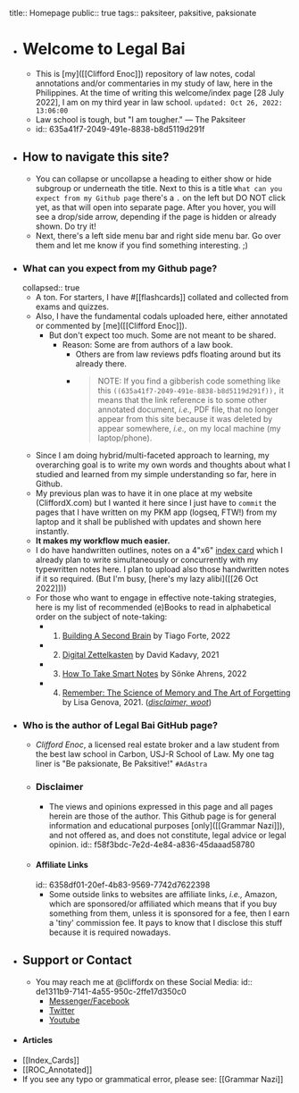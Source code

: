 title:: Homepage
public:: true
tags:: paksiteer, paksitive, paksionate

- # Welcome to Legal Bai
	- This is [my]([[Clifford Enoc]]) repository of law notes, codal annotations and/or commentaries in my study of law, here in the Philippines. At the time of writing this welcome/index page [28 July 2022], I am on my third year in law school. `updated: Oct 26, 2022: 13:06:00`
	- Law school is tough, but "I am tougher." — The Paksiteer
	- id:: 635a41f7-2049-491e-8838-b8d5119d291f
- ## How to navigate this site?
	- You can collapse or uncollapse a heading to either show or hide subgroup or underneath the title. Next to this is a title `What can you expect from my Github page` there's a `.` on the left but DO NOT click yet, as that will open into separate page. After you  hover, you will see a drop/side arrow, depending if the page is hidden or already shown. Do try it!
	- Next, there's a left side menu bar and right side menu bar. Go over them and let me know if you find something interesting. ;)
- ### What can you expect from my Github page?
  collapsed:: true
	- A ton. For starters, I have #[[flashcards]] collated and collected from exams and quizzes.
	- Also, I have the fundamental codals uploaded here, either annotated or commented by [me]([[Clifford Enoc]]).
		- But don't expect too much. Some are not meant to be shared.
			- Reason: Some are from authors of a law book.
				- Others are from law reviews pdfs floating around but its already there.
				- > NOTE: If you find a gibberish code something like this `((635a41f7-2049-491e-8838-b8d5119d291f)),` it means that the link reference is to some other annotated document, *i.e.,* PDF file, that no longer appear from this site because it was deleted by appear somewhere, *i.e.,* on my local machine (my laptop/phone).
	- Since I am doing hybrid/multi-faceted approach to learning, my overarching goal is to write my own words and thoughts about what I studied and learned from my simple understanding so far, here in Github.
	- My previous plan was to have it in one place at my website (CliffordX.com) but I wanted it here since I just have to `commit` the pages that I have written on my PKM app (logseq, FTW!) from my laptop and it shall be published with updates and shown here instantly.
	- **It makes my workflow much easier.**
	- I do have handwritten outlines, notes on a 4"x6" [index card]([[Index_Cards]]) which I already plan to write simultaneously or concurrently with my typewritten notes here. I plan to upload also those handwritten notes if it so required. (But I'm busy, [here's my lazy alibi]([[26 Oct 2022]]))
	- For those who want to engage in effective note-taking strategies, here is my list of recommended (e)Books to read in alphabetical order on the subject of note-taking:
		- 1. [Building A Second Brain](https://amzn.to/3fb27S7) by Tiago Forte, 2022
		- 2. [Digital Zettelkasten](https://amzn.to/3TVuZfV) by David Kadavy, 2021
		- 3. [How To Take Smart Notes](https://amzn.to/3swU1GI) by Sönke Ahrens, 2022
		- 4. [Remember: The Science of Memory and The Art of Forgetting](https://amzn.to/3SI2sJH) by Lisa Genova, 2021. (*[disclaimer, woot](((6358df01-20ef-4b83-9569-7742d7622398)))*)
- ### Who is the author of Legal Bai GitHub page?
	- *Clifford Enoc*, a licensed real estate broker and a law student from the best law school in Carbon, USJ-R School of Law. My one tag liner is "Be paksionate, Be Paksitive!" `#AdAstra`
	- ### Disclaimer
		- The views and opinions expressed in this page and all pages herein are those of the author. This Github page is for general information and educational purposes [only]([[Grammar Nazi]]), and not offered as, and does not constitute, legal advice or legal opinion.
		  id:: f58f3bdc-7e2d-4e84-a836-45daaad58780
	- #### Affiliate Links
	  id:: 6358df01-20ef-4b83-9569-7742d7622398
		- Some outside links to websites are affiliate links, *i.e.,* Amazon, which are sponsored/or affiliated which means that if you buy something from them, unless it is sponsored for a fee, then I earn a 'tiny' commission fee. It pays to know that I disclose this stuff because it is required nowadays.
- ## Support or Contact
	- You may reach me at @cliffordx on these Social Media:
	  id:: de1311b9-7141-4a55-950c-2ffe17d350c0
		- [Messenger/Facebook](https://faceboook.com/cliffordx)
		- [Twitter](https://twitter.com/cliffordx)
		- [Youtube](https://youtube.com/CliffordEnoc)
- #### Articles
- [[Index_Cards]]
- [[ROC_Annotated]]
- If you see any typo or grammatical error, please see: [[Grammar Nazi]]